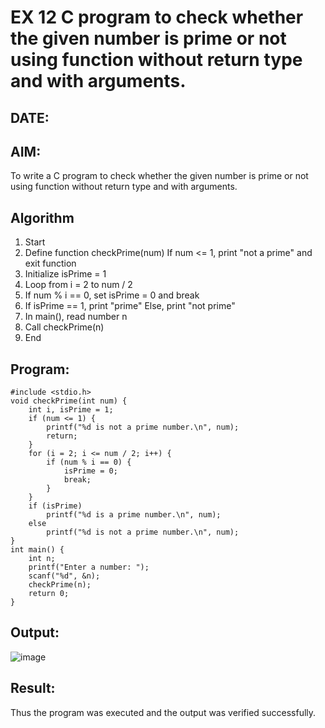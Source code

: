 # EX 12 C program to check whether the given number is prime or not using function without return type and with arguments.
## DATE:
## AIM:
To write a C program to check whether the given number is prime or not using function without return type and with arguments.

## Algorithm
1. Start
2. Define function checkPrime(num)
If num <= 1, print "not a prime" and exit function
3. Initialize isPrime = 1
4. Loop from i = 2 to num / 2
5. If num % i == 0, set isPrime = 0 and break
6. If isPrime == 1, print "prime"
Else, print "not prime"
7. In main(), read number n
8. Call checkPrime(n)
9. End
## Program:
```
#include <stdio.h>
void checkPrime(int num) {
    int i, isPrime = 1;
    if (num <= 1) {
        printf("%d is not a prime number.\n", num);
        return;
    }
    for (i = 2; i <= num / 2; i++) {
        if (num % i == 0) {
            isPrime = 0;
            break;
        }
    }
    if (isPrime)
        printf("%d is a prime number.\n", num);
    else
        printf("%d is not a prime number.\n", num);
}
int main() {
    int n;
    printf("Enter a number: ");
    scanf("%d", &n);
    checkPrime(n);
    return 0;
}
```

## Output:

![image](https://github.com/user-attachments/assets/76e3ce58-a543-4099-b915-204e6a0c1330)


## Result:
Thus the program was executed and the output was verified successfully.
